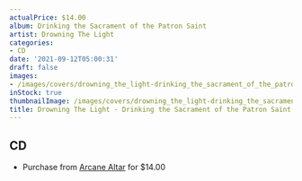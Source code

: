 ```yaml
---
actualPrice: $14.00
album: Drinking the Sacrament of the Patron Saint
artist: Drowning The Light
categories:
- CD
date: '2021-09-12T05:00:31'
draft: false
images:
- /images/covers/drowning_the_light-drinking_the_sacrament_of_the_patron_saint.jpg
inStock: true
thumbnailImage: /images/covers/drowning_the_light-drinking_the_sacrament_of_the_patron_saint-thumb.jpg
title: Drowning The Light - Drinking the Sacrament of the Patron Saint
---
```


## CD
* Purchase from [Arcane Altar](https://arcanealtar.bigcartel.com/product/drowning-the-light-drinking-the-sacrament-of-the-patron-saint-cd) for $14.00
